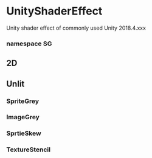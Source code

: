 # UnityShaderEffect
Unity shader effect of commonly used
Unity 2018.4.xxx

### namespace SG

## 2D

## Unlit

### SpriteGrey

### ImageGrey

### SprtieSkew

### TextureStencil


